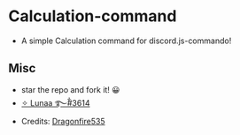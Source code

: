 # Calculation-command
* A simple Calculation command for discord.js-commando!
 
## Misc

* star the repo and fork it! 😀
* [✧ Lunaa ࿐ྂ#3614](https://discordapp.com/users/773460713191899156)
* Credits: [Dragonfire535](https://github.com/dragonfire535)
 
